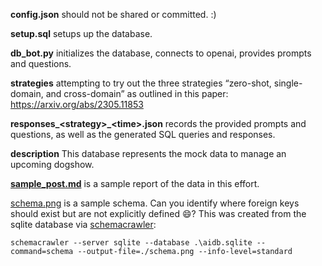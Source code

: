 **config.json** should not be shared or committed. :)

**setup.sql** setups up the database.

**db_bot.py** initializes the database, connects to openai, provides prompts and questions.

**strategies** attempting to try out the three strategies “zero-shot, single-domain, and cross-domain” as outlined in this paper: https://arxiv.org/abs/2305.11853

**responses_\<strategy>_\<time>.json** records the provided prompts and questions, as well as the generated SQL queries and responses.

**description** This database represents the mock data to manage an upcoming dogshow.

<a href="sample_post.md">**sample_post.md**</a> is a sample report of the data in this effort.

<a href="schema.png">schema.png</a> is a sample schema. Can you identify where foreign keys should exist but are not explicitly defined :smile:? This was created from the sqlite database via <a href="https://www.google.com/search?q=install+schemacrawler">schemacrawler</a>:
```
schemacrawler --server sqlite --database .\aidb.sqlite --command=schema --output-file=./schema.png --info-level=standard
```


